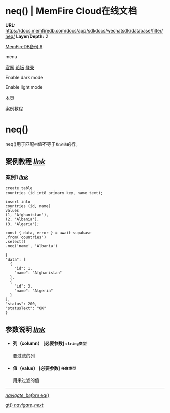 # neq() | MemFire Cloud在线文档

**URL:** https://docs.memfiredb.com/docs/app/sdkdocs/wechatsdk/database/filter/neq/
**Layer/Depth:** 2

[MemFireDB备份 6](/)

menu

[官网](https://memfiredb.com/)
[论坛](https://community.memfiredb.com/)
[登录](https://cloud.memfiredb.com/auth/login)

Enable dark mode

Enable light mode

本页

案例教程

# neq()

neq()用于匹配`列`值不等于`指定值`的行。

## 案例教程 [*link*](#%e6%a1%88%e4%be%8b%e6%95%99%e7%a8%8b)

### 案例1 [*link*](#%e6%a1%88%e4%be%8b1)

```
create table
countries (id int8 primary key, name text);

insert into
countries (id, name)
values
(1, 'Afghanistan'),
(2, 'Albania'),
(3, 'Algeria');
```

```
const { data, error } = await supabase
.from('countries')
.select()
.neq('name', 'Albania')
```

```
{
"data": [
  {
    "id": 1,
    "name": "Afghanistan"
  },
  {
    "id": 3,
    "name": "Algeria"
  }
],
"status": 200,
"statusText": "OK"
}
```

## 参数说明 [*link*](#%e5%8f%82%e6%95%b0%e8%af%b4%e6%98%8e)

* #### 列（column） [必要参数] `string类型`

  要过滤的列
* #### 值（value） [必要参数] `任意类型`

  用来过滤的值

---

[*navigate\_before* eq()](/docs/app/sdkdocs/wechatsdk/database/filter/eq/)

[gt() *navigate\_next*](/docs/app/sdkdocs/wechatsdk/database/filter/gt/)